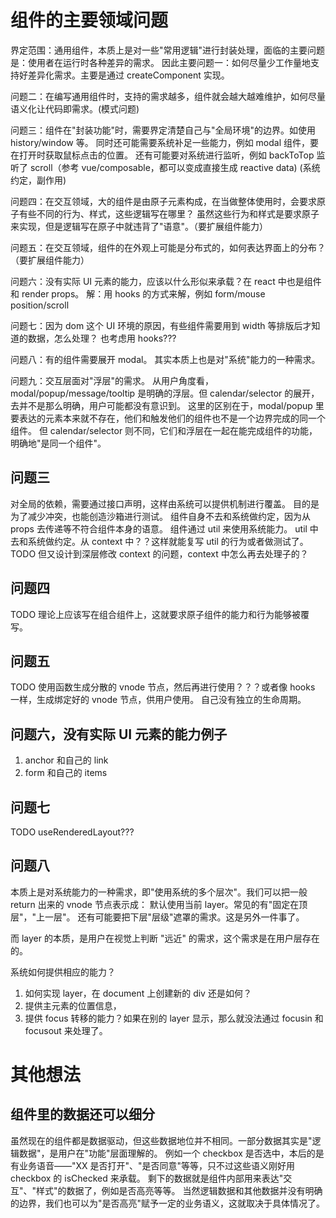 # 组件的主要领域问题

界定范围：通用组件，本质上是对一些"常用逻辑"进行封装处理，面临的主要问题是：使用者在运行时各种差异的需求。
因此主要问题一：如何尽量少工作量地支持好差异化需求。主要是通过 createComponent 实现。

问题二：在编写通用组件时，支持的需求越多，组件就会越大越难维护，如何尽量语义化让代码即需求。(模式问题)

问题三：组件在"封装功能"时，需要界定清楚自己与"全局环境"的边界。如使用 history/window 等。
同时还可能需要系统补足一些能力，例如 modal 组件，要在打开时获取鼠标点击的位置。
还有可能要对系统进行监听，例如 backToTop 监听了 scroll（参考 vue/composable，都可以变成直接生成 reactive data) 
(系统约定，副作用)

问题四：在交互领域，大的组件是由原子元素构成，在当做整体使用时，会要求原子有些不同的行为、样式，这些逻辑写在哪里？
虽然这些行为和样式是要求原子来实现，但是逻辑写在原子中就违背了"语意"。（要扩展组件能力）

问题五：在交互领域，组件的在外观上可能是分布式的，如何表达界面上的分布？（要扩展组件能力）

问题六：没有实际 UI 元素的能力，应该以什么形似来承载？在 react 中也是组件和 render props。
解：用 hooks 的方式来解，例如 form/mouse position/scroll

问题七：因为 dom 这个 UI 环境的原因，有些组件需要用到 width 等排版后才知道的数据，怎么处理？
也考虑用 hooks???

问题八：有的组件需要展开 modal。
其实本质上也是对"系统"能力的一种需求。

问题九：交互层面对"浮层"的需求。
从用户角度看，modal/popup/message/tooltip 是明确的浮层。但 calendar/selector 的展开，去并不是那么明确，用户可能都没有意识到。
这里的区别在于，modal/popup 里要表达的元素本来就不存在，他们和触发他们的组件也不是一个边界完成的同一个组件。
但 calendar/selector 则不同，它们和浮层在一起在能完成组件的功能，明确地"是同一个组件"。

## 问题三
对全局的依赖，需要通过接口声明，这样由系统可以提供机制进行覆盖。
目的是为了减少冲突，也能创造沙箱进行测试。
组件自身不去和系统做约定，因为从 props 去传递等不符合组件本身的语意。
组件通过 util 来使用系统能力。
util 中去和系统做约定。从 context 中？？这样就能复写 util 的行为或者做测试了。
TODO 但又设计到深层修改 context 的问题，context 中怎么再去处理子的？


## 问题四
TODO 理论上应该写在组合组件上，这就要求原子组件的能力和行为能够被覆写。

## 问题五
TODO 使用函数生成分散的 vnode 节点，然后再进行使用？？？或者像 hooks 一样，生成绑定好的 vnode 节点，供用户使用。
自己没有独立的生命周期。

## 问题六，没有实际 UI 元素的能力例子
1. anchor 和自己的 link
2. form 和自己的 items

## 问题七
TODO useRenderedLayout???

## 问题八
本质上是对系统能力的一种需求，即"使用系统的多个层次"。我们可以把一般 return 出来的 vnode 节点表示成：
默认使用当前 layer。常见的有"固定在顶层"，"上一层"。
还有可能要把下层"层级"遮罩的需求。这是另外一件事了。

而 layer 的本质，是用户在视觉上判断 "远近" 的需求，这个需求是在用户层存在的。

系统如何提供相应的能力？
1. 如何实现 layer，在 document 上创建新的 div 还是如何？
2. 提供主元素的位置信息，
3. 提供 focus 转移的能力？如果在别的 layer 显示，那么就没法通过 focusin 和 focusout 来处理了。


# 其他想法

## 组件里的数据还可以细分
虽然现在的组件都是数据驱动，但这些数据地位并不相同。一部分数据其实是"逻辑数据"，是用户在"功能"层面理解的。
例如一个 checkbox 是否选中，本后的是有业务语音——"XX 是否打开"、"是否同意"等等，只不过这些语义刚好用 checkbox 的 isChecked 来承载。
剩下的数据就是组件内部用来表达"交互"、"样式"的数据了，例如是否高亮等等。
当然逻辑数据和其他数据并没有明确的边界，我们也可以为"是否高亮"赋予一定的业务语义，这就取决于具体情况了。
